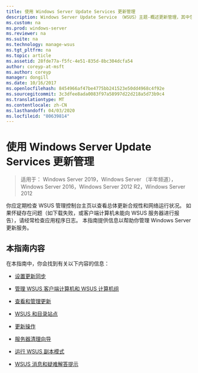 ```yaml
---
title: 使用 Windows Server Update Services 更新管理
description: Windows Server Update Service （WSUS）主题-概述更新管理，其中包含指向相关主题的链接
ms.custom: na
ms.prod: windows-server
ms.reviewer: na
ms.suite: na
ms.technology: manage-wsus
ms.tgt_pltfrm: na
ms.topic: article
ms.assetid: 28fde77a-f5fc-4e51-835d-8bc304dcfa54
author: coreyp-at-msft
ms.author: coreyp
manager: dongill
ms.date: 10/16/2017
ms.openlocfilehash: 8454966af47be4775bb241523e50dd4968c4f92e
ms.sourcegitcommit: 3c3dfee8ada0083f97a58997d22d218a5d73b9c4
ms.translationtype: MT
ms.contentlocale: zh-CN
ms.lasthandoff: 04/03/2020
ms.locfileid: "80639814"
---
```

# <a name="update-management-with-windows-server-update-services"></a>使用 Windows Server Update Services 更新管理

>适用于： Windows Server 2019，Windows Server （半年频道），Windows Server 2016，Windows Server 2012 R2，Windows Server 2012

你应定期检查 WSUS 管理控制台主页以查看总体更新合规性和网络运行状况。 如果怀疑存在问题（如下载失败，或客户端计算机未能向 WSUS 服务器进行报告），请经常检查应用程序日志。 本指南提供信息以帮助你管理 Windows Server 更新服务。  
  
## <a name="in-this-guide"></a>本指南内容  
在本指南中，你会找到有关以下内容的信息：  
  
-   [设置更新同步](setting-up-update-synchronizations.md)  
  
-   [管理 WSUS 客户端计算机和 WSUS 计算机组](managing-wsus-client-computers-and-wsus-computer-groups.md)  
  
-   [查看和管理更新](viewing-and-managing-updates.md)  
  
-   [WSUS 和目录站点](wsus-and-the-catalog-site.md)  
  
-   [更新操作](updates-operations.md)  
  
-   [服务器清理向导](the-server-cleanup-wizard.md)  
  
-   [运行 WSUS 副本模式](running-wsus-replica-mode.md)  
  
-   [WSUS 消息和疑难解答提示](wsus-messages-and-troubleshooting-tips.md)  
